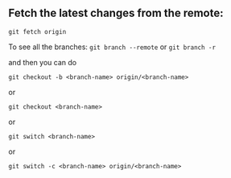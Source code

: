 ## Fetch the latest changes from the remote:
```
git fetch origin
```

To see all the branches: `git branch --remote` or `git branch -r`

and then you can do 
```
git checkout -b <branch-name> origin/<branch-name>
```
or 
```
git checkout <branch-name>
```
or
```
git switch <branch-name>
```
or
```
git switch -c <branch-name> origin/<branch-name>
```
